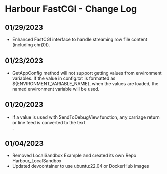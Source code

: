 # Harbour FastCGI - Change Log

## 01/29/2023
* Enhanced FastCGI interface to handle streaming row file content (including chr(0)).

## 01/23/2023
* GetAppConfig method will not support getting values from environment variables. If the value in config.txt is formatted as ${ENVIRONMENT_VARIABLE_NAME}, when the values are loaded, the named environment variable will be used.

## 01/20/2023
* If a value is used with SendToDebugView function, any carriage return or line feed is converted to the text <br>.

## 01/04/2023
* Removed LocalSandbox Example and created its own Repo  Harbour_LocalSandbox
* Updated devcontainer to use ubuntu:22.04 or DockerHub images
